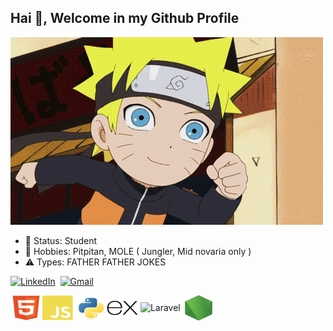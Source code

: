 ## Hai 👋, Welcome in my Github Profile

![hellow](./hello.gif)

- 🚀 Status: Student
- 👾 Hobbies: Pitpitan, MOLE ( Jungler, Mid novaria only )
- ⚠️ Types: FATHER FATHER JOKES

<a href="https://www.linkedin.com/in/risky-ramdani-darius"><img src="https://img.shields.io/badge/linkedin-%230077B5.svg?&style=for-the-badge&logo=linkedin&logoColor=white" alt="LinkedIn" /></a>&nbsp;
<a href="mailto:riskyramdani8fno26@gmail.com?subject=Hello, Risky"><img src="https://img.shields.io/badge/gmail-%23D14836.svg?&style=for-the-badge&logo=gmail&logoColor=white" alt="Gmail"/></a>


<img align="center" alt="HTML" height="40" width="50" src="https://raw.githubusercontent.com/devicons/devicon/master/icons/html5/html5-original.svg"><img align="center" alt="Js" height="40" width="50" src="https://raw.githubusercontent.com/devicons/devicon/master/icons/javascript/javascript-plain.svg">    <img align="center" alt="Python" height="40" width="50" src="https://raw.githubusercontent.com/devicons/devicon/master/icons/python/python-original.svg"><img align="center" alt="express" height="40" width="50" src="https://raw.githubusercontent.com/devicons/devicon/master/icons/express/express-original.svg">    <img align="center" alt="Laravel" height="40" width="50" src="https://cdn.worldvectorlogo.com/logos/laravel-2.svg">    <img align="center" alt="NodeJs" height="40" width="50" src="https://raw.githubusercontent.com/devicons/devicon/master/icons/nodejs/nodejs-original.svg">
